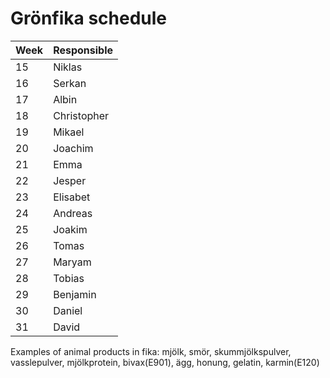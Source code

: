 # Grönfika schedule

| Week | Responsible |
| ---- | ----------- |
| 15   | Niklas      |
| 16   | Serkan      |
| 17   | Albin       |
| 18   | Christopher |
| 19   | Mikael      |
| 20   | Joachim     |
| 21   | Emma        |
| 22   | Jesper      |
| 23   | Elisabet    |
| 24   | Andreas     |
| 25   | Joakim      |
| 26   | Tomas       |
| 27   | Maryam      |
| 28   | Tobias      |
| 29   | Benjamin    |
| 30   | Daniel      |
| 31   | David       |

Examples of animal products in fika:
mjölk, smör, skummjölkspulver, vasslepulver, mjölkprotein, bivax(E901), ägg, honung, gelatin, karmin(E120)
